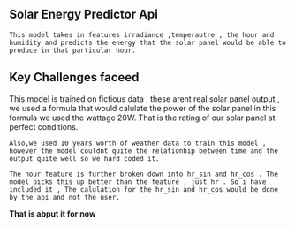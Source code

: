 <h2> Solar Energy Predictor Api</h2>

    This model takes in features irradiance ,temperautre , the hour and humidity and predicts the energy that the solar panel would be able to produce in that particular hour.

<h2>Key Challenges faceed</h2>
    This model is trained on fictious data , these arent real solar panel output , we used a formula that would calulate the power of the solar panel in this formula we used the wattage 20W. That is the rating of our solar panel at perfect conditions.

    Also,we used 10 years worth of weather data to train this model , however the model couldnt quite the relationhip between time and the output quite well so we hard coded it. 

    The hour feature is further broken down into hr_sin and hr_cos . The model picks this up better than the feature , just hr . So i have included it , The calulation for the hr_sin and hr_cos would be done by the api and not the user.



<b>That is abput it for now</b>